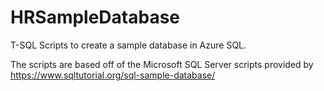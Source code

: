 # HRSampleDatabase

T-SQL Scripts to create a sample database in Azure SQL.

The scripts are based off of the Microsoft SQL Server scripts provided by
https://www.sqltutorial.org/sql-sample-database/
